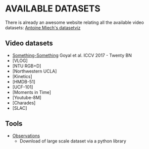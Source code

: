 # AVAILABLE DATASETS

There is already an awesome website relating all the available video datasets: [Antoine Miech's datasetviz](http://www.di.ens.fr/~miech/datasetviz/)

## Video datasets
* [Something-Something](https://arxiv.org/abs/1706.04261) Goyal et al. ICCV 2017 - Twenty BN
* [VLOG]
* [NTU RGB+D]
* [Northwestern UCLA]
* [Kinetics]
* [HMDB-51]
* [UCF-101]
* [Moments in Time]
* [Youtube-8M]
* [Charades]
* [SLAC]

## Tools
* [Observations](https://github.com/edwardlib/observations)
    * Download of large scale dataset via a python library
